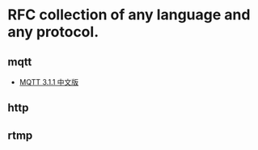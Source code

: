 # RFC collection of any language and any protocol.

## mqtt

* [MQTT 3.1.1 中文版](https://github.com/mcxiaoke/mqtt)

## http

## rtmp
